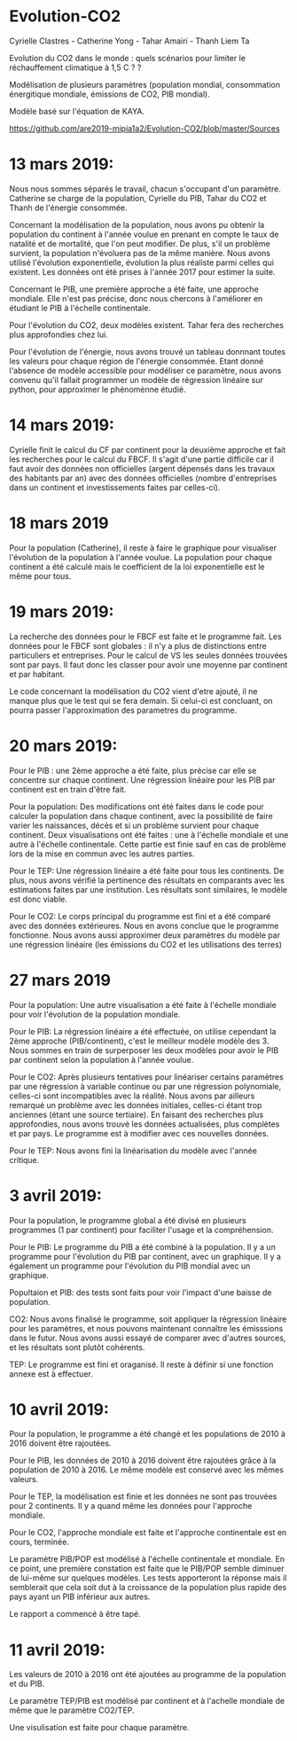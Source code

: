 # Evolution-CO2
Cyrielle Clastres - Catherine Yong -  Tahar Amairi - Thanh Liem Ta

Evolution du CO2 dans le monde : quels scénarios pour limiter le réchauffement climatique à 1,5 C ?  ?

Modélisation de plusieurs paramètres (population mondial, consommation énergitique mondiale, émissions de CO2, PIB mondial).

Modèle basé sur l'équation de KAYA. 

https://github.com/are2019-mipia1a2/Evolution-CO2/blob/master/Sources


# 13 mars 2019:

Nous nous sommes séparés le travail, chacun s'occupant d'un paramètre.
Catherine se charge de la population, Cyrielle du PIB, Tahar du CO2 et Thanh de l'énergie consommée.

Concernant la modélisation de la population, nous avons pu obtenir la population du continent à l'année voulue en prenant en compte le taux de natalité et de mortalité, que l'on peut modifier. De plus, s'il un problème survient, la population n'évoluera pas de la même manière. Nous avons utilisé l'évolution exponentielle, évolution la plus réaliste parmi celles qui existent. Les données ont été prises à l'année 2017 pour estimer la suite. 

Concernant le PIB, une première approche a été faite, une approche mondiale. Elle n'est pas précise, donc nous chercons à l'améliorer en étudiant le PIB à l'échelle continentale.

Pour l'évolution du CO2, deux modèles existent. Tahar fera des recherches plus approfondies chez lui.

Pour l'évolution de l'énergie, nous avons trouvé un tableau donnnant toutes les valeurs pour chaque région de l'énergie consommée. Etant donné l'absence de modèle accessible pour modéliser ce paramètre, nous avons convenu qu'il fallait programmer un modèle de régression linéaire sur python, pour approximer le phénomènne étudié.


# 14 mars 2019:

Cyrielle finit le calcul du CF par continent pour la deuxième approche et fait les recherches pour le calcul du FBCF. Il s'agit d'une partie difficile car il faut avoir des données non officielles (argent dépensés dans les travaux des habitants par an) avec des données officielles (nombre d'entreprises dans un continent et investissements faites par celles-ci).

# 18 mars 2019

Pour la population (Catherine), il reste à faire le graphique pour visualiser l'évolution de la population à l'année voulue. La population pour chaque continent a été calculé mais le coefficient de la loi exponentielle est le même pour tous.

# 19 mars 2019:
La recherche des données pour le FBCF est faite et le programme fait. Les données pour le FBCF sont globales : il n'y a plus de distinctions entre particuliers et entreprises. Pour le calcul de VS les seules données trouvées sont par pays. Il faut donc les classer pour avoir une moyenne par continent et par habitant.

Le code concernant la modélisation du CO2 vient d'etre ajouté, il ne manque plus que le test qui se fera demain. Si celui-ci est concluant, on pourra passer l'approximation des parametres du programme. 

# 20 mars 2019:

Pour le PIB : une 2ème approche a été faite, plus précise car elle se concentre sur chaque continent. Une régression linéaire pour les PIB par continent est en train d'être fait.

Pour la population: Des modifications ont été faites dans le code pour calculer la population dans chaque continent, avec la possibilité de faire varier les naissances, décès et si un problème survient pour chaque continent. Deux visualisations ont été faites : une à l'échelle mondiale et une autre à l'échelle continentale. Cette partie est finie sauf en cas de problème lors de la mise en commun avec les autres parties.

Pour le TEP: Une régression linéaire a été faite pour tous les continents. De plus, nous avons vérifié la pertinence des résultats en comparants avec les estimations faites par une institution. Les résultats sont similaires, le modèle est donc viable.

Pour le CO2: Le corps principal du programme est fini et a été comparé avec des données extérieures. Nous en avons conclue que le programme fonctionne. Nous avons aussi approximer deux paramètres du modèle par une régression linéaire (les émissions du CO2 et les utilisations des terres)

# 27 mars 2019

Pour la population: Une autre visualisation a été faite à l'échelle mondiale pour voir l'évolution de la population mondiale. 

Pour le PIB: La régression linéaire a été effectuée, on utilise cependant la 2ème approche (PIB/continent), c'est le meilleur modèle modèle des 3. Nous sommes en train de surperposer les deux modèles pour avoir le PIB par continent selon la population à l'année voulue.

Pour le CO2: Après plusieurs tentatives pour linéariser certains paramètres par une régression à variable continue ou par une régression polynomiale, celles-ci sont incompatibles avec la réalité. Nous avons par ailleurs remarqué un problème avec les données initiales, celles-ci étant trop anciennes (étant une source tertiaire). En faisant des recherches plus approfondies, nous avons trouvé les données actualisées, plus complètes et par pays. Le programme est à modifier avec ces nouvelles données.

Pour le TEP: Nous avons fini la linéarisation du modèle avec l'année critique. 

# 3 avril 2019:

Pour la population, le programme global a été divisé en plusieurs programmes (1 par continent) pour faciliter l'usage et la compréhension.

Pour le PIB: Le programme du PIB a été combiné à la population. Il y a un programme pour l'évolution du PIB par continent, avec un graphique. Il y a également un programme pour l'évolution du PIB mondial avec un graphique.

Popultaion et PIB: des tests sont faits pour voir l'impact d'une baisse de population.

CO2: Nous avons finalisé le programme, soit appliquer la régression linéaire pour les paramètres, et nous pouvons maintenant connaître les émisssions dans le futur. Nous avons aussi essayé de comparer avec d'autres sources, et les résultats sont plutôt cohérents.

TEP: Le programme est fini et oraganisé. Il reste à définir si une fonction annexe est à effectuer.

# 10 avril 2019:
Pour la population, le programme a été changé et les populations de 2010 à 2016 doivent être rajoutées.

Pour le PIB, les données de 2010 à 2016 doivent être rajoutées grâce à la population de 2010 à 2016. Le même modèle est conservé avec les mêmes valeurs.

Pour le TEP, la modélisation est finie et les données ne sont pas trouvées pour 2 continents. Il y a quand même les données pour l'approche mondiale.

Pour le CO2, l'approche mondiale est faite et l'approche continentale est en cours, terminée.

Le paramètre PIB/POP est modélisé à l'échelle continentale et mondiale. En ce point, une première constation est faite que le PIB/POP semble diminuer de lui-même sur quelques modèles. Les tests apporteront la réponse mais il semblerait que cela soit dut à la croissance de la population plus rapide des pays ayant un PIB inférieur aux autres.

Le rapport a commencé à être tapé.

# 11 avril 2019:
Les valeurs de 2010 à 2016 ont été ajoutées au programme de la population et du PIB.

Le paramètre TEP/PIB est modélisé par continent et à l'achelle mondiale de même que le paramètre CO2/TEP.

Une visulisation est faite pour chaque paramètre.
